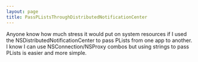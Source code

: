 ```yaml
---
layout: page
title: PassPListsThroughDistributedNotificationCenter
---
```


Anyone know how much stress it would put on system resources if I used the NSDistributedNotificationCenter to pass PLists from one app to another. I know I can use NSConnection/NSProxy combos but using strings to pass PLists is easier and more simple.

